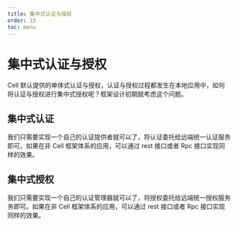 ```yaml
---
title: 集中式认证与授权
order: 15
toc: menu
---
```



# 集中式认证与授权

Cell 默认提供的单体式认证与授权，认证与授权过程都发生在本地应用中，如何将认证与授权进行集中式授权呢？框架设计初期就考虑这个问题。

## 集中式认证

我们只需要实现一个自己的认证提供者就可以了，将认证委托给远端统一认证服务即可。如果在非 Cell 框架体系的应用，可以通过 rest 接口或者 Rpc 接口实现同样的效果。


## 集中式授权

我们只需要实现一个自己的认证管理器就可以了，将授权委托给远端统一授权服务务即可。如果在非 Cell 框架体系的应用，可以通过 rest 接口或者 Rpc 接口实现同样的效果。
